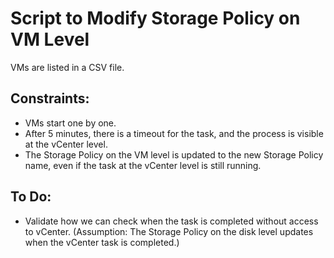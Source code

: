 # Script to Modify Storage Policy on VM Level

VMs are listed in a CSV file.

## Constraints:
- VMs start one by one.
- After 5 minutes, there is a timeout for the task, and the process is visible at the vCenter level.
- The Storage Policy on the VM level is updated to the new Storage Policy name, even if the task at the vCenter level is still running.

## To Do:
- Validate how we can check when the task is completed without access to vCenter. (Assumption: The Storage Policy on the disk level updates when the vCenter task is completed.)
